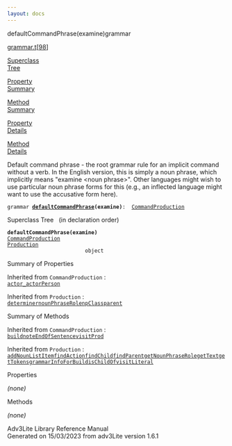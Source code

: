 ```yaml
---
layout: docs
---
```

<span class="title">defaultCommandPhrase(examine)</span><span class="type">grammar</span>

[grammar.t](../file/grammar.t.html)\[[98](../source/grammar.t.html#98)\]

[Superclass  
Tree](#_SuperClassTree_)

[Property  
Summary](#_PropSummary_)

[Method  
Summary](#_MethodSummary_)

[Property  
Details](#_Properties_)

[Method  
Details](#_Methods_)



Default command phrase - the root grammar rule for an implicit command
without a verb. In the English version, this is simply a noun phrase,
which implicitly means "examine \<noun phrase\>". Other languages might
wish to use particular noun phrase forms for this (e.g., an inflected
language might want to use the accusative form here).

`grammar `**[`defaultCommandPhrase`](../object/defaultCommandPhrase.html)`(examine)`**` :   `[`CommandProduction`](../object/CommandProduction.html)



<span id="_SuperClassTree_"></span>



<span class="hdln">Superclass Tree</span>   (in declaration order)



**`defaultCommandPhrase(examine)`**  
[`CommandProduction`](../object/CommandProduction.html)  
[`Production`](../object/Production.html)  
`                         object`  
<span id="_PropSummary_"></span>



<span class="hdln">Summary of Properties</span>  





Inherited from `CommandProduction` :  
[`actor_`](../object/CommandProduction.html#actor_)[`actorPerson`](../object/CommandProduction.html#actorPerson)

Inherited from `Production` :  
[`determiner`](../object/Production.html#determiner)[`nounPhraseRole`](../object/Production.html#nounPhraseRole)[`npClass`](../object/Production.html#npClass)[`parent`](../object/Production.html#parent)

<span id="_MethodSummary_"></span>



<span class="hdln">Summary of Methods</span>  





Inherited from `CommandProduction` :  
[`build`](../object/CommandProduction.html#build)[`noteEndOfSentence`](../object/CommandProduction.html#noteEndOfSentence)[`visitProd`](../object/CommandProduction.html#visitProd)

Inherited from `Production` :  
[`addNounListItem`](../object/Production.html#addNounListItem)[`findAction`](../object/Production.html#findAction)[`findChild`](../object/Production.html#findChild)[`findParent`](../object/Production.html#findParent)[`getNounPhraseRole`](../object/Production.html#getNounPhraseRole)[`getText`](../object/Production.html#getText)[`getTokens`](../object/Production.html#getTokens)[`grammarInfoForBuild`](../object/Production.html#grammarInfoForBuild)[`isChildOf`](../object/Production.html#isChildOf)[`visitLiteral`](../object/Production.html#visitLiteral)

<span id="_Properties_"></span>



<span class="hdln">Properties</span>  



*(none)* <span id="_Methods_"></span>



<span class="hdln">Methods</span>  



*(none)*



Adv3Lite Library Reference Manual  
Generated on 15/03/2023 from adv3Lite version 1.6.1


